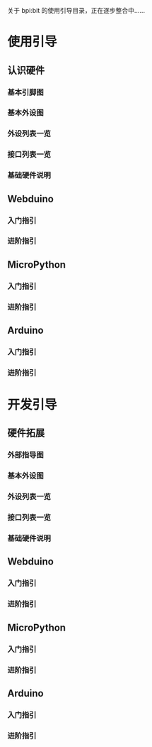 
关于 bpi:bit 的使用引导目录，正在逐步整合中......

# 使用引导

## 认识硬件

### 基本引脚图

### 基本外设图

### 外设列表一览

### 接口列表一览

### 基础硬件说明

## Webduino

### 入门指引

### 进阶指引

## MicroPython

### 入门指引

### 进阶指引

## Arduino

### 入门指引

### 进阶指引

# 开发引导

## 硬件拓展

### 外部指导图

### 基本外设图

### 外设列表一览

### 接口列表一览

### 基础硬件说明

## Webduino

### 入门指引

### 进阶指引

## MicroPython

### 入门指引

### 进阶指引

## Arduino

### 入门指引

### 进阶指引
